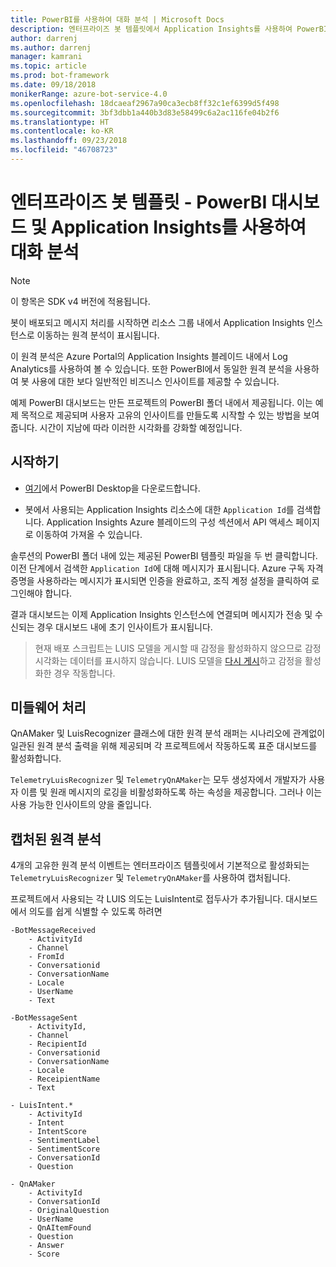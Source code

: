 ```yaml
---
title: PowerBI를 사용하여 대화 분석 | Microsoft Docs
description: 엔터프라이즈 봇 템플릿에서 Application Insights를 사용하여 PowerBI를 통해 인사이트를 활성화하는 방법 알아보기
author: darrenj
ms.author: darrenj
manager: kamrani
ms.topic: article
ms.prod: bot-framework
ms.date: 09/18/2018
monikerRange: azure-bot-service-4.0
ms.openlocfilehash: 18dcaeaf2967a90ca3ecb8ff32c1ef6399d5f498
ms.sourcegitcommit: 3bf3dbb1a440b3d83e58499c6a2ac116fe04b2f6
ms.translationtype: HT
ms.contentlocale: ko-KR
ms.lasthandoff: 09/23/2018
ms.locfileid: "46708723"
---
```

# <a name="enterprise-bot-template---conversational-analytics-using-powerbi-dashboard-and-application-insights"></a>엔터프라이즈 봇 템플릿 - PowerBI 대시보드 및 Application Insights를 사용하여 대화 분석

> [!NOTE]
> 이 항목은 SDK v4 버전에 적용됩니다. 

봇이 배포되고 메시지 처리를 시작하면 리소스 그룹 내에서 Application Insights 인스턴스로 이동하는 원격 분석이 표시됩니다. 

이 원격 분석은 Azure Portal의 Application Insights 블레이드 내에서 Log Analytics를 사용하여 볼 수 있습니다. 또한 PowerBI에서 동일한 원격 분석을 사용하여 봇 사용에 대한 보다 일반적인 비즈니스 인사이트를 제공할 수 있습니다.

예제 PowerBI 대시보드는 만든 프로젝트의 PowerBI 폴더 내에서 제공됩니다. 이는 예제 목적으로 제공되며 사용자 고유의 인사이트를 만들도록 시작할 수 있는 방법을 보여줍니다. 시간이 지남에 따라 이러한 시각화를 강화할 예정입니다. 

## <a name="getting-started"></a>시작하기

- [여기](https://powerbi.microsoft.com/en-us/desktop/)에서 PowerBI Desktop을 다운로드합니다.
 
- 봇에서 사용되는 Application Insights 리소스에 대한 ```Application Id```를 검색합니다. Application Insights Azure 블레이드의 구성 섹션에서 API 액세스 페이지로 이동하여 가져올 수 있습니다.

솔루션의 PowerBI 폴더 내에 있는 제공된 PowerBI 템플릿 파일을 두 번 클릭합니다. 이전 단계에서 검색한 ```Application Id```에 대해 메시지가 표시됩니다. Azure 구독 자격 증명을 사용하라는 메시지가 표시되면 인증을 완료하고, 조직 계정 설정을 클릭하여 로그인해야 합니다.

결과 대시보드는 이제 Application Insights 인스턴스에 연결되며 메시지가 전송 및 수신되는 경우 대시보드 내에 초기 인사이트가 표시됩니다.

>현재 배포 스크립트는 LUIS 모델을 게시할 때 감정을 활성화하지 않으므로 감정 시각화는 데이터를 표시하지 않습니다. LUIS 모델을 [다시 게시](https://docs.microsoft.com/en-us/azure/cognitive-services/luis/luis-how-to-publish-app)하고 감정을 활성화한 경우 작동합니다.

## <a name="middleware-processing"></a>미들웨어 처리

QnAMaker 및 LuisRecognizer 클래스에 대한 원격 분석 래퍼는 시나리오에 관계없이 일관된 원격 분석 출력을 위해 제공되며 각 프로젝트에서 작동하도록 표준 대시보드를 활성화합니다.

```TelemetryLuisRecognizer``` 및 ```TelemetryQnAMaker```는 모두 생성자에서 개발자가 사용자 이름 및 원래 메시지의 로깅을 비활성화하도록 하는 속성을 제공합니다. 그러나 이는 사용 가능한 인사이트의 양을 줄입니다.

## <a name="telemetry-captured"></a>캡처된 원격 분석

4개의 고유한 원격 분석 이벤트는 엔터프라이즈 템플릿에서 기본적으로 활성화되는 ```TelemetryLuisRecognizer``` 및 ```TelemetryQnAMaker```를 사용하여 캡처됩니다. 

프로젝트에서 사용되는 각 LUIS 의도는 LuisIntent로 접두사가 추가됩니다. 대시보드에서 의도를 쉽게 식별할 수 있도록 하려면

```
-BotMessageReceived
    - ActivityId
    - Channel
    - FromId
    - Conversationid
    - ConversationName
    - Locale
    - UserName
    - Text
```
  
```
-BotMessageSent
    - ActivityId,
    - Channel
    - RecipientId
    - Conversationid
    - ConversationName
    - Locale
    - ReceipientName
    - Text
```

```
- LuisIntent.*
    - ActivityId
    - Intent
    - IntentScore
    - SentimentLabel
    - SentimentScore
    - ConversationId
    - Question
```

```
- QnAMaker
    - ActivityId
    - ConversationId
    - OriginalQuestion
    - UserName
    - QnAItemFound
    - Question
    - Answer
    - Score
```